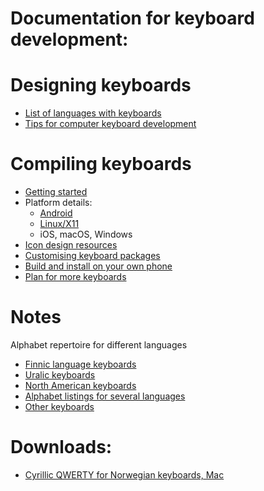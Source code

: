 Documentation for keyboard development:
============


# Designing keyboards


* [List of languages with keyboards](kbdlangdocs/LanguageSpecificKeyboardDocumentation.md)
* [Tips for computer keyboard development](TipsForComputerKeyboardDevelopment.md)


# Compiling keyboards


* [Getting started](GettingStartedWithKeyboardDevelopment.md)
* Platform details:
  * [Android](AndroidKeyboards.md)
  * [Linux/X11](X11.md)
  * iOS, macOS, Windows
* [Icon design resources](icons/Icons.md)
* [Customising keyboard packages](CustomisingKeyboardPackages.md)
* [Build and install on your own phone](BuildAndInstallOnYourOwnPhone.md)
* [Plan for more keyboards](PlanForMoreKeyboards.md)




# Notes


Alphabet repertoire for different languages
* [Finnic language keyboards](layouts/bf_keyboards.txt)
* [Uralic keyboards](layouts/urj_keyboards.txt)
* [North American keyboards](layouts/na_keyboards.txt)
* [Alphabet listings for several languages](layouts/keyboard_letters.txt)
* [Other keyboards](layouts/other_keyboards.txt)




# Downloads:


* [Cyrillic QWERTY for Norwegian keyboards, Mac](download/KyrilliskQWERTY.zip)
